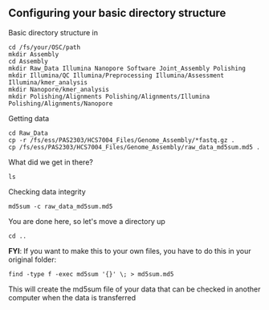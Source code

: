 ## Configuring your basic directory structure

Basic directory structure
in
```
cd /fs/your/OSC/path
mkdir Assembly
cd Assembly
mkdir Raw_Data Illumina Nanopore Software Joint_Assembly Polishing
mkdir Illumina/QC Illumina/Preprocessing Illumina/Assessment Illumina/kmer_analysis
mkdir Nanopore/kmer_analysis
mkdir Polishing/Alignments Polishing/Alignments/Illumina Polishing/Alignments/Nanopore
```

Getting data
```
cd Raw_Data
cp -r /fs/ess/PAS2303/HCS7004_Files/Genome_Assembly/*fastq.gz .
cp /fs/ess/PAS2303/HCS7004_Files/Genome_Assembly/raw_data_md5sum.md5 .
```

What did we get in there?
```
ls
```

Checking data integrity
```
md5sum -c raw_data_md5sum.md5
```
You are done here, so let's move a directory up
```
cd ..
```

**FYI**: If you want to make this to your own files, you have to do this in your original folder:
```
find -type f -exec md5sum '{}' \; > md5sum.md5
```
This will create the md5sum file of your data that can be checked in another computer when the data is transferred
